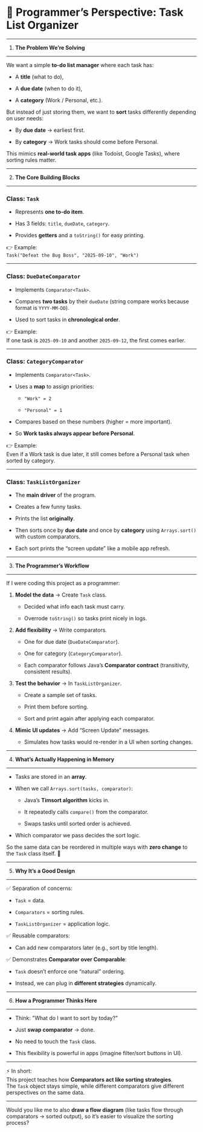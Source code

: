 

📝 Programmer’s Perspective: Task List Organizer
================================================

* * *

1. **The Problem We’re Solving**

--------------------------------

We want a simple **to-do list manager** where each task has:

* A **title** (what to do),

* A **due date** (when to do it),

* A **category** (Work / Personal, etc.).

But instead of just storing them, we want to **sort** tasks differently depending on user needs:

* By **due date** → earliest first.

* By **category** → Work tasks should come before Personal.

This mimics **real-world task apps** (like Todoist, Google Tasks), where sorting rules matter.

* * *

2. **The Core Building Blocks**

-------------------------------

### Class: `Task`

* Represents **one to-do item**.

* Has 3 fields: `title`, `dueDate`, `category`.

* Provides **getters** and a `toString()` for easy printing.

👉 Example:  
`Task("Defeat the Bug Boss", "2025-09-10", "Work")`

* * *

### Class: `DueDateComparator`

* Implements `Comparator<Task>`.

* Compares **two tasks** by their `dueDate` (string compare works because format is `YYYY-MM-DD`).

* Used to sort tasks in **chronological order**.

👉 Example:  
If one task is `2025-09-10` and another `2025-09-12`, the first comes earlier.

* * *

### Class: `CategoryComparator`

* Implements `Comparator<Task>`.

* Uses a **map** to assign priorities:
  
  * `"Work" = 2`
  
  * `"Personal" = 1`

* Compares based on these numbers (higher = more important).

* So **Work tasks always appear before Personal**.

👉 Example:  
Even if a Work task is due later, it still comes before a Personal task when sorted by category.

* * *

### Class: `TaskListOrganizer`

* The **main driver** of the program.

* Creates a few funny tasks.

* Prints the list **originally**.

* Then sorts once by **due date** and once by **category** using `Arrays.sort()` with custom comparators.

* Each sort prints the “screen update” like a mobile app refresh.

* * *

3. **The Programmer’s Workflow**

--------------------------------

If I were coding this project as a programmer:

1. **Model the data** → Create `Task` class.
   
   * Decided what info each task must carry.
   
   * Overrode `toString()` so tasks print nicely in logs.

2. **Add flexibility** → Write comparators.
   
   * One for due date (`DueDateComparator`).
   
   * One for category (`CategoryComparator`).
   
   * Each comparator follows Java’s **Comparator contract** (transitivity, consistent results).

3. **Test the behavior** → In `TaskListOrganizer`.
   
   * Create a sample set of tasks.
   
   * Print them before sorting.
   
   * Sort and print again after applying each comparator.

4. **Mimic UI updates** → Add “Screen Update” messages.
   
   * Simulates how tasks would re-render in a UI when sorting changes.

* * *

4. **What’s Actually Happening in Memory**

------------------------------------------

* Tasks are stored in an **array**.

* When we call `Arrays.sort(tasks, comparator)`:
  
  * Java’s **Timsort algorithm** kicks in.
  
  * It repeatedly calls `compare()` from the comparator.
  
  * Swaps tasks until sorted order is achieved.

* Which comparator we pass decides the sort logic.

So the same data can be reordered in multiple ways with **zero change** to the `Task` class itself. 🚀

* * *

5. **Why It’s a Good Design**

-----------------------------

✅ Separation of concerns:

* `Task` = data.

* `Comparators` = sorting rules.

* `TaskListOrganizer` = application logic.

✅ Reusable comparators:

* Can add new comparators later (e.g., sort by title length).

✅ Demonstrates **Comparator over Comparable**:

* `Task` doesn’t enforce one “natural” ordering.

* Instead, we can plug in **different strategies** dynamically.

* * *

6. **How a Programmer Thinks Here**

-----------------------------------

* Think: "What do I want to sort by today?"

* Just **swap comparator** → done.

* No need to touch the `Task` class.

* This flexibility is powerful in apps (imagine filter/sort buttons in UI).

* * *

⚡️ In short:  
This project teaches how **Comparators act like sorting strategies**.  
The `Task` object stays simple, while different comparators give different perspectives on the same data.

* * *

Would you like me to also **draw a flow diagram** (like tasks flow through comparators → sorted output), so it’s easier to visualize the sorting process?
